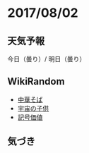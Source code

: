 # 2017/08/02

## 天気予報

今日（曇り）/ 明日（曇り）

## WikiRandom

* [中華そば](https://ja.wikipedia.org/wiki/%E4%B8%AD%E8%8F%AF%E3%81%9D%E3%81%B0)
* [宇宙の子供](https://ja.wikipedia.org/wiki/%E5%AE%87%E5%AE%99%E3%81%AE%E5%AD%90%E4%BE%9B)
* [記号価値](https://ja.wikipedia.org/wiki/%E8%A8%98%E5%8F%B7%E4%BE%A1%E5%80%A4)

## 気づき

